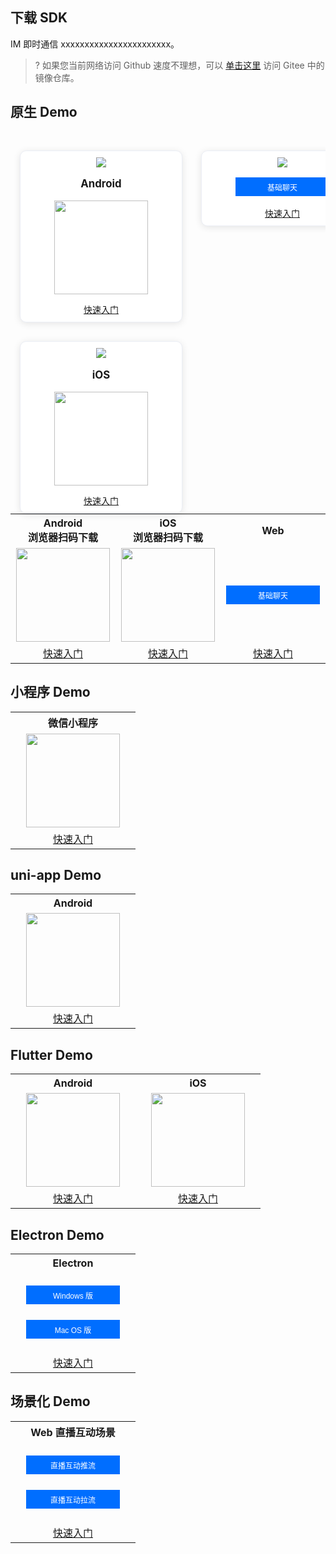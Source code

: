 <style>
    .card-container {
        width: 290px;
        display: block;
        float: left;
        padding-left: 15px;
        padding-right: 15px;
        box-sizing: border-box;
    }

    .card {
        border-radius: 10px;
        padding-top: 10px;
        padding-left: 10px;
        padding-right: 10px;
        padding-bottom: 10px;
        margin-top: 30px;
        border: 1px solid #ebeef5;
        background-color: #fff;
        overflow: hidden;
        box-shadow: 0 2px 12px 0 rgb(0 0 0 / 10%);
        text-align: center;
    }

    .markdown-text-box img {
        box-shadow: none;
    }


    .titlename {
                color:#191919;f
        position: relative;
        top: -2px;
                font-weight: bolder;
                font-size: larger;
    }
        
        @media (max-width: 768px){
                .card-container,
                .scene-card-container{
                        width: 100%;
                }
                .scene-card > div{
                        width: 100%!important;
                        margin-left: 0!important;
                }
                img {
        box-shadow: none;
    }
        }
</style>
## 下载 SDK
IM 即时通信 xxxxxxxxxxxxxxxxxxxxxxx。

>? 如果您当前网络访问 Github 速度不理想，可以 [单击这里](https://gitee.com/cloudtencent/) 访问 Gitee 中的镜像仓库。

## 原生 Demo
<div style="position: relative; box-sizing: border-box;  padding-bottom: 10px; margin-bottom: 10px; overflow:hidden">
        <div class="card-container">
            <div class="card">
                            <img src="https://main.qcloudimg.com/raw/b0211b0870806899009a17a4216ea65c.svg" data-nonescope="true">
                                <p class="titlename">Android</p>
                <p style="color:#586376;"><img style="width:150px; max-width: inherit;" src="https://main.qcloudimg.com/raw/e225271f575b3ddb660d1fc9ec7947e9.png" /></p>
                                <a href="https://cloud.tencent.com/document/product/269/36838">快速入门</a>
            </div>
</div>

<div class="card-container">
            <div class="card">
                            <img src="https://main.qcloudimg.com/raw/613f2e15bed7c8297110676b52784b71.svg" data-nonescope="true">
                                <p class="titlename">iOS</p>
                <p style="color:#586376;"><img style="width:150px; max-width: inherit;" src="https://main.qcloudimg.com/raw/e225271f575b3ddb660d1fc9ec7947e9.png" /></p>
                                <a href="https://cloud.tencent.com/document/product/269/68228">快速入门</a>
            </div>
</div>




<div style="position: relative; box-sizing: border-box;  padding-bottom: 10px; margin-bottom: 10px; overflow:hidden">
        <div class="card-container">
            <div class="card">
                            <img src="https://main.qcloudimg.com/raw/b0211b0870806899009a17a4216ea65c.svg" data-nonescope="true">
                                <p class="titlename"> <input type="button" value="基础聊天" style="height: 30px;width: 150px;background-color: #006eff;
    color: #fff;border: 1px solid #006eff;line-height: 30px;text-align: center;display: inline-block;cursor: pointer;outline: 0 none;
    box-sizing: border-box;text-decoration: none;font-size: 12px;vertical-align: middle;white-space: nowrap;"  onclick="window.open('https://web.sdk.qcloud.com/im/demo/latest/index.html')" /></p>
                                <a href="xxxxxxxxxxxxxxxxxxxxxxxxxxxx">快速入门</a>
            </div>
        </div>
</div>





<table>
  <tr>
    <th style="text-align:center;" width="200px"><b>Android</b><br>浏览器扫码下载</th>
    <th style="text-align:center;" width="200px"><b>iOS</b><br>浏览器扫码下载</th>
    <th style="text-align:center;" width="200px"><b>Web</b></th>
  </tr>
<tr>
</div></a></td>
<td style="text-align:center;"><img style="width:150px; max-width: inherit;" src="https://main.qcloudimg.com/raw/e225271f575b3ddb660d1fc9ec7947e9.png" /></td>
<td style="text-align:center;"><img  style="width:150px; max-width: inherit;" src="https://main.qcloudimg.com/raw/e225271f575b3ddb660d1fc9ec7947e9.png"  /></td>
<td style="text-align:center"width="140px">
      <input type="button" value="基础聊天" style="height: 30px;width: 150px;background-color: #006eff;
    color: #fff;border: 1px solid #006eff;line-height: 30px;text-align: center;display: inline-block;cursor: pointer;outline: 0 none;
    box-sizing: border-box;text-decoration: none;font-size: 12px;vertical-align: middle;white-space: nowrap;"  onclick="window.open('https://web.sdk.qcloud.com/im/demo/latest/index.html')" />
    </td width="140px">
</tr>
<td style="text-align:center;"><a href="https://cloud.tencent.com/document/product/269/36838">快速入门</a></td>
<td style="text-align:center;"><a href="https://cloud.tencent.com/document/product/269/68228">快速入门</a></td>
<td style="text-align:center;"><a href="https://cloud.tencent.com/document/product/269/68433">快速入门</a></td>
</table>

## 小程序 Demo
<table style="width: 200px;">
  <tr>
    <th style="text-align:center;" width="200px"><b>微信小程序</b></th>
  </tr>
<tr>
</div></a></td>
<td style="text-align:center;"><img style="width:150px; max-width: inherit;" src="https://main.qcloudimg.com/raw/e225271f575b3ddb660d1fc9ec7947e9.png" /></td>
</tr>
<td style="text-align:center;"><a href="https://cloud.tencent.com/document/product/269/68376">快速入门</a></td>
</table>

## uni-app Demo
<table style="width: 200px;">
  <tr>
    <th style="text-align:center;" width="200px"><b>Android</b></th>
  </tr>
<tr>
</div></a></td>
<td style="text-align:center;"><img style="width:150px; max-width: inherit;" src="https://main.qcloudimg.com/raw/e225271f575b3ddb660d1fc9ec7947e9.png" /></td>
</tr>
<td style="text-align:center;"><a href="https://cloud.tencent.com/document/product/269/64506">快速入门</a></td>
</table>

## Flutter Demo
<table style="width: 400px;">
  <tr>
    <th style="text-align:center;" width="200px"><b>Android</b></th>
    <th style="text-align:center;" width="200px"><b>iOS</b></th>
  </tr>
<tr>
</div></a></td>
<td style="text-align:center;"><img style="width:150px; max-width: inherit;" src="https://main.qcloudimg.com/raw/e225271f575b3ddb660d1fc9ec7947e9.png" /></td>
<td style="text-align:center;"><img  style="width:150px; max-width: inherit;" src="https://main.qcloudimg.com/raw/e225271f575b3ddb660d1fc9ec7947e9.png"  /></td>
</tr>
<td style="text-align:center;"><a href="https://cloud.tencent.com/document/product/269/68823">快速入门</a></td>
<td style="text-align:center;"><a href="https://cloud.tencent.com/document/product/269/68823">快速入门</a></td>
</table>


## Electron Demo
<table style="width: 200px;">
  <tr>
    <th style="text-align:center;" width="200px"><b>Electron</b></th>
  </tr>
<tr><td style="text-align:center" width="150px"><br><input type="button" value="Windows 版" style="height: 30px;width: 150px;min-width: 24px;background-color: #006eff;
    color: #fff;border: 1px solid #006eff;line-height: 30px;text-align: center;display: inline-block;cursor: pointer;outline: 0 none;
    box-sizing: border-box;text-decoration: none;font-size: 12px;vertical-align: middle;white-space: nowrap;"  onclick="window.open('https://comm.qq.com/im_demo_download/index.html#/pc-windows')" /><br><br>
<input type="button" value="Mac OS 版" style="height: 30px;width: 150px;margin-top: 5px;min-width: 24px;background-color: #006eff;color: #fff;border: 1px solid #006eff;line-height: 30px;text-align: center;display: inline-block;cursor: pointer;outline: 0 none;box-sizing: border-box;text-decoration: none;font-size: 12px;vertical-align: middle;white-space: nowrap;" onclick="window.open('https://comm.qq.com/im_demo_download/index.html#/pc')" />
<br><br></tr>
<td style="text-align:center;"><a href="https://cloud.tencent.com/document/product/269/63007">快速入门</a></td>
</table>

## 场景化 Demo
<table style="width: 200px;">
  <tr>
    <th style="text-align:center;" width="200px"><b>Web 直播互动场景</b></th>
  </tr>
<tr>
<td style="text-align:center" width="150px">
      <br><input type="button" value="直播互动推流" style="height: 30px;width: 150px;min-width: 24px;background-color: #006eff;color: #fff;border: 1px solid #006eff;line-height: 30px;text-align: center;display: inline-block;cursor: pointer;outline: 0 none;
    box-sizing: border-box;text-decoration: none;font-size: 12px;vertical-align: middle;white-space: nowrap;"  onclick="window.open('https://web.sdk.qcloud.com/component/tuiliveroom/tuipusher/pusher.html')" /><br><br>
      <input type="button" value="直播互动拉流" style="height: 30px;width: 150px;margin-top: 5px;min-width: 24px;background-color: #006eff;color: #fff;border: 1px solid #006eff;line-height: 30px;text-align: center;display: inline-block;cursor: pointer;outline: 0 none;box-sizing: border-box;text-decoration: none;font-size: 12px;vertical-align: middle;white-space: nowrap;" onclick="window.open('https://web.sdk.qcloud.com/component/tuiliveroom/tuiplayer/player.html')" /><br><br></tr>
<td style="text-align:center;"><a href="https://cloud.tencent.com/document/product/269/65782">快速入门</a></td>
</table>

